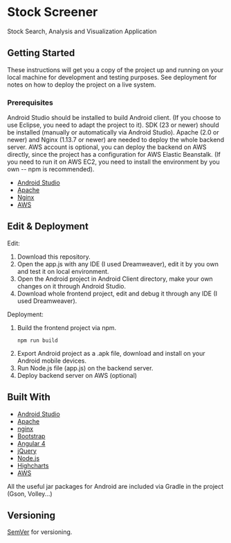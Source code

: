 # Stock Screener

Stock Search, Analysis and Visualization Application

## Getting Started

These instructions will get you a copy of the project up and running on your local machine for development and testing purposes. See deployment for notes on how to deploy the project on a live system.

### Prerequisites

Android Studio should be installed to build Android client. (If you choose to use Eclipse, you need to adapt the project to it).
SDK (23 or newer) should be installed (manually or automatically via Android Studio).
Apache (2.0 or newer) and Nginx (1.13.7 or newer) are needed to deploy the whole backend server.
AWS account is optional, you can deploy the backend on AWS directly, since the project has a configuration for AWS Elastic Beanstalk.
(If you need to run it on AWS EC2, you need to install the environment by you own -- npm is recommended).

* [Android Studio](https://developer.android.com/studio/index.html)
* [Apache](https://httpd.apache.org/download.cgi)
* [Nginx](http://nginx.org/)
* [AWS](https://aws.amazon.com/)

## Edit & Deployment

Edit:
1) Download this repository.
2) Open the app.js with any IDE (I used Dreamweaver), edit it by you own and test it on local environment.
3) Open the Android project in Android Client directory, make your own changes on it through Android Studio.
4) Download whole frontend project, edit and debug it through any IDE (I used Dreamweaver).

Deployment:
1) Build the frontend project via npm.
   ```
   npm run build
   ```
2) Export Android project as a .apk file, download and install on your Android mobile devices.
3) Run Node.js file (app.js) on the backend server.
4) Deploy backend server on AWS (optional)

## Built With

* [Android Studio](https://developer.android.com/studio/index.html)
* [Apache](https://httpd.apache.org/download.cgi)
* [nginx](http://nginx.org/)
* [Bootstrap](https://getbootstrap.com/)
* [Angular 4](https://angular.io/)
* [jQuery](https://jquery.com/)
* [Node.js](https://nodejs.org/)
* [Highcharts](https://www.highcharts.com/)
* [AWS](https://aws.amazon.com/)

All the useful jar packages for Android are included via Gradle in the project (Gson, Volley...)

## Versioning

[SemVer](http://semver.org/) for versioning.
